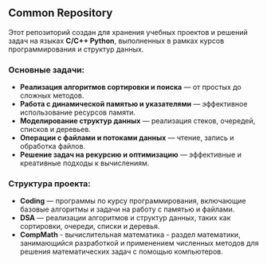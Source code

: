 ## Common Repository  

Этот репозиторий создан для хранения учебных проектов и решений задач на языках **C/C++ Python**, выполненных в рамках курсов программирования и структур данных.  

### Основные задачи:
- **Реализация алгоритмов сортировки и поиска** — от простых до сложных методов.  
- **Работа с динамической памятью и указателями** — эффективное использование ресурсов памяти.  
- **Моделирование структур данных** — реализация стеков, очередей, списков и деревьев.  
- **Операции с файлами и потоками данных** — чтение, запись и обработка файлов.  
- **Решение задач на рекурсию и оптимизацию** — эффективные и креативные подходы к вычислениям.  

### Структура проекта:
- **Coding** — программы по курсу программирования, включающие базовые алгоритмы и задачи на работу с памятью и файлами.  
- **DSA** — реализации алгоритмов и структур данных, таких как сортировки, очереди, списки и деревья.  
- **CompMath** - вычислительная математика - раздел математики, занимающийся разработкой и применением численных методов для решения математических задач с помощью компьютеров.